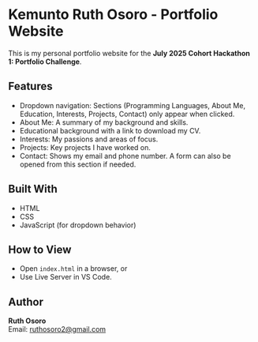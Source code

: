 # Kemunto Ruth Osoro - Portfolio Website

This is my personal portfolio website for the **July 2025 Cohort Hackathon 1: Portfolio Challenge**.

## Features
- Dropdown navigation: Sections (Programming Languages, About Me, Education, Interests, Projects, Contact) only appear when clicked.
- About Me: A summary of my background and skills.
- Educational background with a link to download my CV.
- Interests: My passions and areas of focus.
- Projects: Key projects I have worked on.
- Contact: Shows my email and phone number. A form can also be opened from this section if needed.

## Built With
- HTML
- CSS
- JavaScript (for dropdown behavior)

## How to View
- Open `index.html` in a browser, or
- Use Live Server in VS Code.

## Author
**Ruth Osoro**  
Email: ruthosoro2@gmail.com


